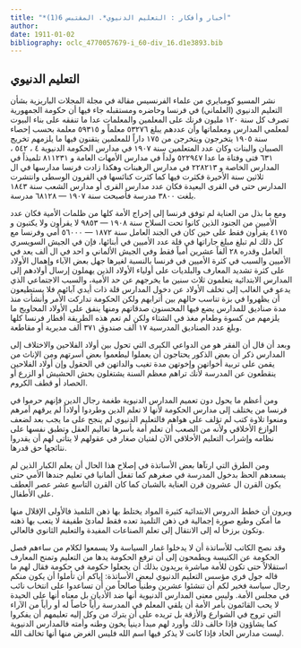 ```yaml
---
title: "*أخبار وأفكار : التعليم الدنيوي*. المقتبس 6(1)"
author: 
date: 1911-01-02
bibliography: oclc_4770057679-i_60-div_16.d1e3893.bib
---
```




##  التعليم الدنيوي 


 نشر  المسيو  كومبايري  من علماء الفرنسيس مقالة في  مجلة المجلات  الباريزية بشأن التعليم الدنيوي (العلماني) في فرنسا وحاضره ومستقبله  جاء فيها أن حكومة الجمهورية تصرف كل سنة  ١٢٠  مليون فرنك على المعلمين والمعلمات عدا ما تنفقه على بناء البيوت لمعلمي المدارس ومعلماتها وأن عددهم يبلغ  ٥٣٢٧٦  معلماً و  ٥٩٣١٥  معلمة بحسب إحصاء سنة  ١٩٠٥  يتخرجون ويتخرجن من  ١٧٥  داراً للمعلمين يتقنون فيها ما يلزمهم تخريج الصبيان والبنات وكان عدد المتعلمين سنة  ١٩٠٧  في مدارس الحكومة الدنيوية  ٤  ،  ٥٤٢  ،  ٦٣١  فتى وفتاة ما عدا  ٥٢٢٩٤٧  ولداً في مدارس الأمهات العامة و  ٨١١٢٣١  تلميذاً في المدارس الخاصة و  ٢٢٨٢١٣  في مدارس الرهبنات وهكذا زادت فرنسا مدارسها في ال  ثلاثين  سنة الأخيرة فكثرت فيها كما كثرت كنائسها في القرون الوسطى وانتشرت المدارس حتى في القرى البعيدة فكان عدد مدارس القرى أو مدارس الشعب سنة  ١٨٤٣  بلغت  ٣٨٠٠  مدرسة فأصبحت سنة  ١٩٠٧  —  ٦٨١٢٨  مدرسة. 

 ومع ما بذل من العناية لم توفق فرنسا إلى إخراج الأمة كلها من ظلمات الأمية فكان عدد الأميين من الجنود الذين كانوا تحت السلاح سنة  ١٩٠٨  —  ٩٨٥٣  لا يقرأون ولا يكتبون و  ٤١٧٥  يقرأون فقط على حين كان في الجند العامل سنة  ١٨٧٢  —  ٥٦٠٠٠  أمي وفرنسا مع كل ذلك لم تبلغ مبلغ جاراتها في قلة عدد الأميين في أبنائها، فإن في   الجيش السويسري العامل وقدره  ٢٨  ألفاً  عشرين  أمياً فقط وفي الجيش الألماني و  احد  في ال  ألف  يعد في الأميين والسبب في كثرة الأميين في فرنسا بالنسبة لغيرها جهل بعض الآباء وإهمال الأولاد على كثرة تشديد المعارف والبلديات على أولياء الأولاد الذين يهملون إرسال أولادهم إلى المدارس الابتدائية يتعلمون  ثلاث  سنين ما يخرجهم عن حد الأمية، والسبب الاجتماعي الذي يدعو في الغالب إلى تخلف الأولاد عن دخول المدارس قلة ذات أيدي آبائهم فلا يستطيعون أن يظهروا في بزة تناسب حالهم بين أترابهم ولكن الحكومة تداركت الأمر وأنشأت منذ مدة صناديق للمدارس يضع فيها المحسنون صدقاتهم ومنها ينفق على الأولاد المحاويج ما يلزمهم من كسوة وطعام مغذ في الشتاء ولكن لم تعم هذه الطريقة أقطار   فرنسا كلها وبلغ عدد الصناديق المدرسية  ١٧  ألف  صندوق  ٣٧١  ألف  مديرية أو مقاطعة. 

 وبعد أن قال أن الفقر هو من الدواعي الكبرى التي تحول بين أولاد الفلاحين والاختلاف إلى المدارس ذكر أن بعض الذكور يحتاجون أن يعملوا ليطعموا بعض أسرتهم ومن الإناث من يقمن على تربية أخواتهن وإخوتهن مدة تغيب والداتهن في الحقول وإن أولاد الفلاحين ينقطعون عن المدرسة لأنك تراهم معظم السنة يشتغلون بحش الحشيش أو الزرع أو الحصاد أو قطف الكروم. 

 ومن أعظم ما يحول دون تعميم المدارس الدنيوية طغمة رجال الدين فإنهم حرموا في فرنسا من يختلف إلى مدارس الحكومة لأنها لا تعلم الدين وطردوا أولاداً لم يرقهم أمرهم ومنعوا تلاوة كتب لم تؤلف على هواهم فالتعليم الدنيوي لم ينجح على ما يجب بعد لضعف الوازع الأخلاقي ولأنه من الصعب أن تعلم أمة بأسرها تعاليم العقل وتطبق نفسها على نظامه وإشراب التعليم الأخلاقي الآن لفتيان صغار في عقولهم لا يتأتى لهم أن يقدروا نتائجها حق قدرها. 

 ومن الطرق التي ارتآها بعض الأساتذة في إصلاح هذا الحال أن يعلم الكبار الذين لم يسعدهم الحظ بدخول المدرسة في صغرهم كما تفعل ألمانيا في تعليم جندها الأمي حتى يكون القرن ال  عشرون  قرن العناية بالشبان كما كان القرن التاسع  عشر  عصر العطف على الأطفال. 

 ويرون أن خطط الدروس الابتدائية كثيرة المواد يختلط بها ذهن التلميذ فالأولى الإقلال منها ما أمكن وطبع صورة إجمالية في ذهن التلميذ تعده فقط لمادئ طفيفة   لا يتعب بها ذهنه وتكون برزخاً له إلى الانتقال إلى تعلم الصناعات المفيدة والتعليم الثانوي فالعالي. 

 وقد نصح الكاتب للأساتذة أن لا يدخلوا غمار السياسة ولا يسمعوا لكلام من ساءهم فصل الحكومة عن الكنيسة ويطمحون إلى أن ترفع الحكومة يدها من التعليم وتمنح المعارف استقلالاً حتى تكون للأمة مباشرة يريدون بذلك أن يجعلوا حكومة في حكومة فقال لهم ما قاله جول فري مؤسس التعليم الدنيوي لبعض الأساتذة: إياكم أن تأملوا أن يكون منكم رجال سياسة فخير لكم أن تنشئوا  عشرين  وطنياً صالحاً من أن تساعدوا على انتخاب نائب في مجلس الأمة.   وليس معنى المدارس الدنيوية أنها ضد الأديان بل معناه أنها على الحيدة لا يحب القائمون بأمر الأمة أن يلقي المعلم في المدرسة رأياً خاصاً له أو رأياً من الآراء التي تروج في الشوارع والأزقة بل تريده على أن يترك من وكل إليه تعليمهم أن يفكروا كما يشاؤون فإذا خالف ذلك وأورد لهم مبدأ دينياً يخون وطنه وأمته فالمدارس الدنيوية ليست مدارس الحاد فإذا كانت لا يذكر فيها اسم الله فليس الغرض منها أنها تخالف الله. 
